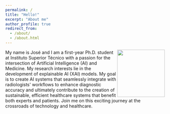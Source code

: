 ```yaml
---
permalink: /
title: "Hello!"
excerpt: "About me"
author_profile: true
redirect_from: 
  - /about/
  - /about.html
---
```


<img align="right" width="150" height="150" src="https://github.com/JoseLuisNeves/joseneves/assets/90193839/33d4c87a-0ca5-4939-a5be-03f83f8546ba">


My name is José and I am a first-year Ph.D. student at Instituto Superior Técnico with a passion for the intersection of Artificial Intelligence (AI) and Medicine. My research interests lie in the development of explainable AI (XAI) models. My goal is to create AI systems that seamlessly integrate with radiologists' workflows to enhance diagnostic accuracy and ultimately contribute to the creation of sustainable, efficient healthcare systems that benefit both experts and patients. Join me on this exciting journey at the crossroads of technology and healthcare.

